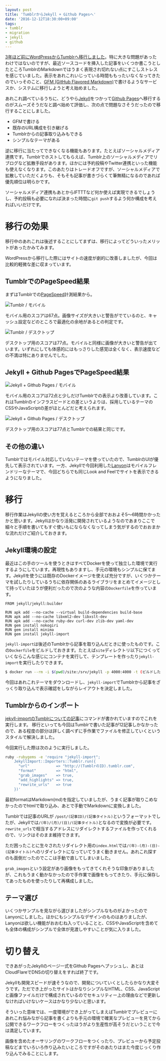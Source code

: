 ```yaml
---
layout: post
title: 'TumblrからJekyll + Github Pagesへ'
date: '2016-12-12T18:30:00+09:00'
tags:
- tumblr
- migration
- jekyll
- github
---
```


[3年ほど前にWordPressからTumblrへ移行しました](/2013/08/24/wordpress-to-tumblr)。特に大きな問題があったわけではないのですが、最近ソースコードを挿入した記事をいくつか書こうとしたところTumblrのMarkdownではうまく表現され切れない点にすこしストレスを感じていました。表示をあれこれいじっている時間ももったいなくなってきたのでいっそのこと、[GFM (GitHub Flavored Markdown)](https://guides.github.com/features/mastering-markdown/#GitHub-flavored-markdown)で書けるようなサービスか、システムに移行しようと考え始めました。

あれこれ調べているうちに、どうやら[Jekyll](https://jekyllrb.com/)をつかって[Github Pages](https://pages.github.com/)へ移行するのがスムーズそうだなと調べ始めて評価し、次の点で問題なさそうだったので移行することにしました。

* GFMで書ける
* 既存のURL構成を引き継げる
* Tumblrからの記事取り込みもできる
* シンプルなテーマがある

逆に移行に当たってできなくなる機能もあります。たとえばソーシャルメディア連携です。Tumblrでホストしてもらえば、Tumblr上のソーシャルメディアでリブログなど拡散手段があります。ほかには予約投稿やTwitter連携といった機能も使えなくなります。このあたりはトレードオフですが、ソーシャルメディアで拡散していただくよりも、そもそも記事が書きづらくて筆無精になるのであれば優先順位は明らかです。

ソーシャルメディア連携もあとからIFTTTなど何か使えば実現できるでしょうし、予約投稿も必要になれば決まった時間に`git push`するよう何か構成を考えればいいだけです。

# 移行の効果

移行中のあれこれは後述することにしてまずは、移行によってどういったメリットがあったかみてみます。

WordPressから移行した際にはサイトの速度が劇的に改善しましたが、今回は比較的軽微な差に収まっています。

## TumblrでのPageSpeed結果

まずはTumblrでの[PageSpeed](https://developers.google.com/speed/pagespeed/)計測結果から。

![Tumblr / モバイル](/images/2016-12-12-tumblr-mobile.png)

モバイル用のスコアは67点。画像サイズが大きいと警告がでているのと、キャッシュ設定などのところで最適化の余地があるとの判定です。

![Tumblr / デスクトップ](/images/2016-12-12-tumblr-desktop.png)

デスクトップ用のスコアは77点。モバイルと同様に画像が大きいと警告が出ています。いずれにしても体感的にはもっさりした感覚は全くなく、表示速度などの不満は特にありませんでした。

## Jekyll + Github PagesでPageSpeed結果

![Jekyll + Github Pages / モバイル](/images/2016-12-12-jekyll-mobile.png)

モバイル用のスコアは72点と少しだけTumblrでの表示より改善しています。これはTumblrのインフラスピードとの差というよりは、採用しているテーマのCSSやJavaScriptの差がほとんどだと考えられます。

![Jekyll + Github Pages / デスクトップ](/images/2016-12-12-jekyll-desktop.png)

デスクトップ用のスコアは77点とTumblrでの結果と同じです。

## その他の違い

Tumblrではモバイル対応していないテーマを使っていたので、TumblrのUIが優先して表示されています。一方、Jekyllで今回利用した[Lanyon](http://lanyon.getpoole.com/)はモバイルフレンドリーなテーマで、今回どちらでも同じLook and Feelでサイトを表示できるようになりました。

# 移行

移行作業はJekyllの使い方を覚えるところから全部でおおよそ5〜6時間かかったかと思います。Jekyllはかなり活発に開発されているようなのであまりここで細々と手順を書いてもすぐ使いもにならなくなってしまう気がするのでおおまかな流れだけご紹介しておきます。

## Jekyll環境の設定

最近はこの手のツールを使うときはすべてDockerを使って独立した環境で実行するようにしています。再現性もありますし、手元の環境もシンプルに保てます。Jekyllを使うには既存のDockerイメージを使えば充分ですが、いくつかテーマを試したりしているうちに依存関係のあるライブラリをまとめてイメージとして持っていたほうが便利だったので次のような内容の`Dockerfile`を作っています。

```
FROM jekyll/jekyll:builder

RUN apk add --no-cache --virtual build-dependencies build-base
RUN apk add --no-cache libxml2-dev libxslt-dev
RUN apk add --no-cache ruby-dev curl-dev zlib-dev yaml-dev
RUN gem install nokogiri
RUN gem install minima
RUN gem install jekyll-import
```

`jekyll-import`は後述のTumblrから記事を取り込んだときに使ったものです。この`Dockerfile`をビルドしておきます。たとえば`site`ディレクトリ以下につくっていくならこんな感じにコンテナを実行して、テンプレートを作ったり`jekyll-import`を実行したりできます。

```sh
$ docker run --rm -i $(pwd)/site:/srv/jekyll -p 4000:4000 -t (ビルドしたときのタグ名) bash
```

今回はあれこれテーマをダウンロードし、`jekyll-import`でTumblrから記事をざっくり取り込んで表示確認をしながらレイアウトを決定しました。

## Tumblrからのインポート

[jekyll-importのTumblrについての記事](http://import.jekyllrb.com/docs/tumblr/)にコマンドが書かれていますのでこれを実行します。
移行といっても今回はTumblrで書いた記事が12記事しかなかったので、ある程度の部分は詳しく調べずに手作業でファイルを修正していくというスタイルで解決しました。

今回実行した際は次のように実行しました。

```sh
ruby -rubygems -e 'require "jekyll-import";
    JekyllImport::Importers::Tumblr.run({
      "url"            => "http://(TumblrのID).tumblr.com",
      "format"         => "html",
      "grab_images"    => true,
      "add_highlights" => true,
      "rewrite_urls"   => true
    })'
```

最初formatはMarkdown(md)を指定していましたが、うまく記事が取りこめなかったのでhtmlで取り込み、あとで手動でMarkdownに変換しました。

Tumblrでは記事のURLが `/post/(記事ID)/(記事タイトル)`というフォーマットでしたが、Jekyllでは`/(年)/(月)/(日)/(記事タイトル)`となるので変換が必要です。`rewrite_urls`で相当するアドレスにリダイレクトするファイルを作ってくれるので、リンクはそのまま維持できます。

ただ困ったことに生々されたリダイレクト用の`index.html`では`/(年)-(月)-(日)-(記事タイトル)`へのリダイレクトになっていてうまく動きません。あれこれ探すのも面倒だったのでここは手動で直してしまいました。

`grab_images`という設定があり画像をもってきてくれそうな印象がありましたが、これもうまく動かなかったので手作業で画像をもってきたり、手元に保存してあったものを使ったりして再構成しました。

## テーマ選び

いくつかサンプルを見ながら選びましたがシンプルなものがよかったのでLanyonにしました。ほかにもシンプルなデザインのものはありましたが、Lanyonは欲しい機能がおおむね入っていることと、CSSやJavaScriptを含めても全体の構成がシンプルで全体が見渡しやすいことが気に入りました。

# 切り替え

できあがったJekyllのページ一式をGithub Pagesへプッシュし、あとはCloudFlareでDNSの切り替えをすれば終了です。

Jekyllも開発スピードが速そうなので、開発についていくとしたらかなり大変そうです。ただでき上がったサイトはかなりシンプルなHTML、CSS、JavaScriptと画像ファイルだけで構成されているのでセキュリティー上の理由などで更新しなければいけないケースはかなり少ないと思います。

そういった意味では、一度環境ができ上がってしまえばTumblrでプレビューにあれこれ悩みながら記事を書くよりも手元の環境で確実なプレビューを見てから公開できるワークフローをつくったほうがより生産性が高そうだということで今は満足しています。

画像を含めたオーサリングのワークフローをつくったり、プレビューから予定投稿などまでいろいろ作り込みたいところですがそのあたりはまた今度じっくり作り込んでみることにします。


